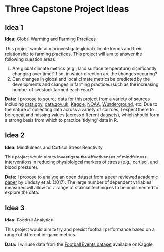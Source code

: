 # Three Capstone Project Ideas

## Idea 1

**Idea:** Global Warming and Farming Practices

This project would aim to investigate global climate trends and their relationship to farming practices. This project will aim to answer the following question areas:
1.  Are global climate metrics (e.g., land surface temperature) significantly changing over time? If so, in which direction are the changes occuring?
2.  Can changes in global and local climate metrics be predicted by the developments and changes in farming practices (such as the increasing number of livestock farmed each year)?

**Data:** I propose to source data for this project from a variety of sources including [data.gov](https://catalog.data.gov/dataset?groups=agriculture8571#topic=food_navigation), [data.gov.uk](https://data.gov.uk/dataset/farm_practices), [Kaggle](https://www.kaggle.com/dorbicycle/world-foodfeed-production), [NOAA](https://www.ncdc.noaa.gov/cdo-web/), [Wunderground](https://www.wunderground.com/weather/api), etc. Due to the nature of collecting data across a variety of sources, I expect there to be repeat and missing values (across different datasets), which should form a strong basis from which to practice 'tidying' data in R.

## Idea 2

**Idea:** Mindfulness and Cortisol Stress Reactivity

This project would aim to investigate the effectiveness of mindfulness interventions in reducing physioloigcal markers of stress (e.g., cortisol, and blood pressure).

**Data:** I propose to analyse an open dataset from a peer reviewed [academic paper](https://data.mendeley.com/datasets/bx2gvkty4c/2) by Lindsay et al. (2017). The large number of dependent variables measured will allow for a range of staticial techniques to be implemented to explore the data.

## Idea 3

**Idea:** Football Analytics

This project would aim to try and predict football performance based on a range of different in-game metrics.

**Data:** I will use data from the [Football Events dataset](https://www.kaggle.com/secareanualin/football-events) available on Kaggle.


